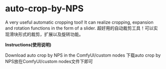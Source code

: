 # auto-crop-by-NPS
A very useful automatic cropping tool! It can realize cropping, expansion and rotation functions in the form of a slider.
超好用的自动裁剪工具！可以实现滑块形式的裁剪，扩展以及旋转功能。


**Instructions(使用说明)**
                                               
Download auto crop by NPS in the ComfyUI/custom nodes
下载auto crop by NPS放在ComfyUI/custom nodes文件下即可
